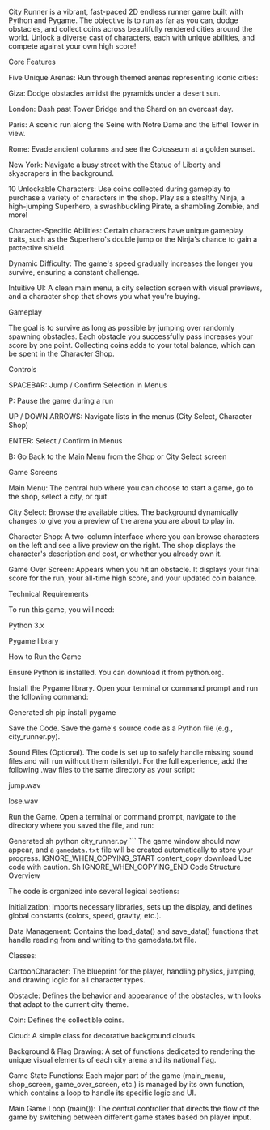 
City Runner is a vibrant, fast-paced 2D endless runner game built with Python and Pygame. The objective is to run as far as you can, dodge obstacles, and collect coins across beautifully rendered cities around the world. Unlock a diverse cast of characters, each with unique abilities, and compete against your own high score!


Core Features

Five Unique Arenas: Run through themed arenas representing iconic cities:

Giza: Dodge obstacles amidst the pyramids  under a desert sun.

London: Dash past Tower Bridge and the Shard on an overcast day.

Paris: A scenic run along the Seine with Notre Dame and the Eiffel Tower in view.

Rome: Evade ancient columns and see the Colosseum at a golden sunset.

New York: Navigate a busy street with the Statue of Liberty and skyscrapers in the background.

10 Unlockable Characters: Use coins collected during gameplay to purchase a variety of characters in the shop. Play as a stealthy Ninja, a high-jumping Superhero, a swashbuckling Pirate, a shambling Zombie, and more!

Character-Specific Abilities: Certain characters have unique gameplay traits, such as the Superhero's double jump or the Ninja's chance to gain a protective shield.

Dynamic Difficulty: The game's speed gradually increases the longer you survive, ensuring a constant challenge.

Intuitive UI: A clean main menu, a city selection screen with visual previews, and a character shop that shows you what you're buying.

Gameplay

The goal is to survive as long as possible by jumping over randomly spawning obstacles. Each obstacle you successfully pass increases your score by one point. Collecting coins adds to your total balance, which can be spent in the Character Shop.

Controls

SPACEBAR: Jump / Confirm Selection in Menus

P: Pause the game during a run

UP / DOWN ARROWS: Navigate lists in the menus (City Select, Character Shop)

ENTER: Select / Confirm in Menus

B: Go Back to the Main Menu from the Shop or City Select screen

Game Screens

Main Menu: The central hub where you can choose to start a game, go to the shop, select a city, or quit.

City Select: Browse the available cities. The background dynamically changes to give you a preview of the arena you are about to play in.

Character Shop: A two-column interface where you can browse characters on the left and see a live preview on the right. The shop displays the character's description and cost, or whether you already own it.

Game Over Screen: Appears when you hit an obstacle. It displays your final score for the run, your all-time high score, and your updated coin balance.

Technical Requirements

To run this game, you will need:

Python 3.x

Pygame library

How to Run the Game

Ensure Python is installed. You can download it from python.org.

Install the Pygame library. Open your terminal or command prompt and run the following command:

Generated sh
pip install pygame


Save the Code. Save the game's source code as a Python file (e.g., city_runner.py).

Sound Files (Optional). The code is set up to safely handle missing sound files and will run without them (silently). For the full experience, add the following .wav files to the same directory as your script:

jump.wav

lose.wav

Run the Game. Open a terminal or command prompt, navigate to the directory where you saved the file, and run:

Generated sh
python city_runner.py
```    The game window should now appear, and a `gamedata.txt` file will be created automatically to store your progress.
IGNORE_WHEN_COPYING_START
content_copy
download
Use code with caution.
Sh
IGNORE_WHEN_COPYING_END
Code Structure Overview

The code is organized into several logical sections:

Initialization: Imports necessary libraries, sets up the display, and defines global constants (colors, speed, gravity, etc.).

Data Management: Contains the load_data() and save_data() functions that handle reading from and writing to the gamedata.txt file.

Classes:

CartoonCharacter: The blueprint for the player, handling physics, jumping, and drawing logic for all character types.

Obstacle: Defines the behavior and appearance of the obstacles, with looks that adapt to the current city theme.

Coin: Defines the collectible coins.

Cloud: A simple class for decorative background clouds.

Background & Flag Drawing: A set of functions dedicated to rendering the unique visual elements of each city arena and its national flag.

Game State Functions: Each major part of the game (main_menu, shop_screen, game_over_screen, etc.) is managed by its own function, which contains a loop to handle its specific logic and UI.

Main Game Loop (main()): The central controller that directs the flow of the game by switching between different game states based on player input.
